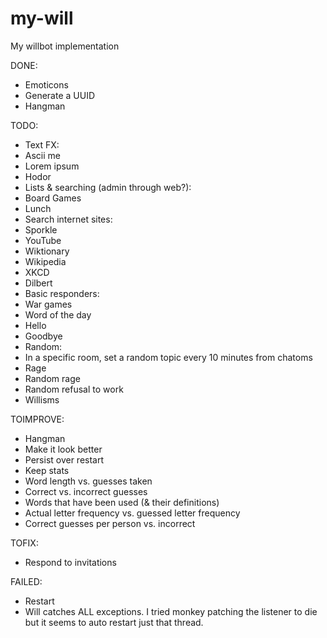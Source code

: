 my-will
=======

My willbot implementation

DONE:
 * Emoticons
 * Generate a UUID
 * Hangman

TODO:
 * Text FX:
  * Ascii me
  * Lorem ipsum
  * Hodor
 * Lists & searching (admin through web?):
  * Board Games
  * Lunch
 * Search internet sites:
  * Sporkle
  * YouTube
  * Wiktionary
  * Wikipedia
  * XKCD
  * Dilbert
 * Basic responders:
  * War games
  * Word of the day
  * Hello
  * Goodbye
 * Random:
  * In a specific room, set a random topic every 10 minutes from chatoms
  * Rage
  * Random rage
  * Random refusal to work
  * Willisms

TOIMPROVE:
 * Hangman
  * Make it look better
  * Persist over restart
  * Keep stats
   * Word length vs. guesses taken
   * Correct vs. incorrect guesses
   * Words that have been used (& their definitions)
   * Actual letter frequency vs. guessed letter frequency
   * Correct guesses per person vs. incorrect

TOFIX:
 * Respond to invitations

FAILED:
 * Restart
  * Will catches ALL exceptions. I tried monkey patching the listener to die but it seems to auto restart just that thread.
